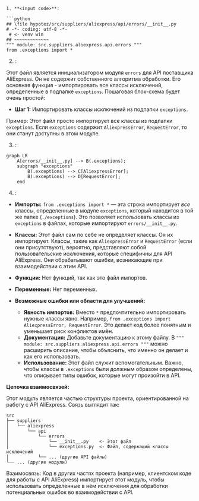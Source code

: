 ```MD
1. **<input code>**:

```python
## \file hypotez/src/suppliers/aliexpress/api/errors/__init__.py
# -*- coding: utf-8 -*-
 # <- venv win
## ~~~~~~~~~~~~~
""" module: src.suppliers.aliexpress.api.errors """
from .exceptions import *
```

2. **<algorithm>**:

Этот файл является инициализатором модуля `errors` для API поставщика AliExpress.  Он не содержит собственного алгоритма обработки.  Его основная функция - импортировать все классы исключений, определенные в подпапке `exceptions`.  Пошаговая блок-схема будет очень простой:

* **Шаг 1:**  Импортировать классы исключений из подпапки `exceptions`.

Пример: Этот файл просто импортирует все классы из подпапки `exceptions`.  Если `exceptions` содержит `AliexpressError`, `RequestError`, то они станут доступны в этом модуле.


3. **<mermaid>**:

```mermaid
graph LR
    A[errors/__init__.py] --> B(.exceptions);
    subgraph "exceptions"
        B(.exceptions) --> C[AliexpressError];
        B(.exceptions) --> D[RequestError];
    end
```

4. **<explanation>**:

* **Импорты:**  `from .exceptions import *` —  эта строка импортирует *все* классы, определенные в модуле `exceptions`, который находится в той же папке (`./exceptions`).  Это позволяет использовать классы из `exceptions` в файлах, которые импортируют `errors/__init__.py`.

* **Классы:**  Этот файл сам по себе не определяет классы. Он их импортирует.  Классы, такие как `AliexpressError` и `RequestError` (если они присутствуют), вероятно, представляют собой пользовательские исключения, которые специфичны для API AliExpress. Они обрабатывают ошибки, возникающие при взаимодействии с этим API.

* **Функции:** Нет функций, так как это файл импортов.

* **Переменные:** Нет переменных.

* **Возможные ошибки или области для улучшений:**

    * **Явность импортов:**  Вместо `*` предпочтительно импортировать нужные классы явно.  Например, `from .exceptions import AliexpressError, RequestError`. Это делает код более понятным и уменьшает риск конфликтов имён.
    * **Документация:** Добавьте документацию к этому файлу.  В `""" module: src.suppliers.aliexpress.api.errors """` можно расширить описание, чтобы объяснить, что именно он делает и как его использовать.
    * **Использование:** Этот файл служит вспомогательным.  Важно, чтобы классы в `.exceptions` были должным образом определены, что описывает типы ошибок, которые могут произойти в API.



**Цепочка взаимосвязей:**

Этот модуль является частью структуры проекта, ориентированной на работу с API AliExpress.  Связь выглядит так:

```
src
├── suppliers
│   └── aliexpress
│       └── api
│           └── errors
│               └── __init__.py    <- Этот файл
│               └── exceptions.py  <- Файл, содержащий классы исключений
│           └── ... (другие API файлы)
└── ... (другие модули)
```

Взаимосвязь:  Код в других частях проекта (например, клиентском коде для работы с API AliExpress) импортирует этот модуль, чтобы использовать определенные в нём исключения для обработки потенциальных ошибок во взаимодействии с API.